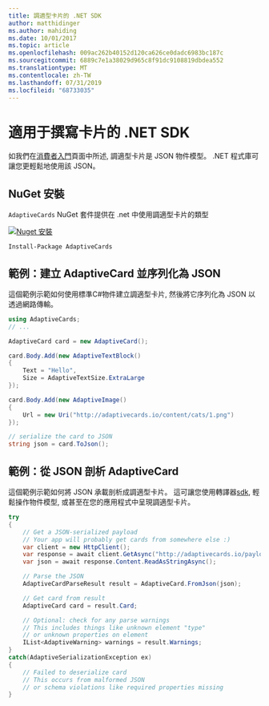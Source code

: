```yaml
---
title: 調適型卡片的 .NET SDK
author: matthidinger
ms.author: mahiding
ms.date: 10/01/2017
ms.topic: article
ms.openlocfilehash: 009ac262b40152d120ca626ce0dadc6983bc187c
ms.sourcegitcommit: 6889c7e1a38029d965c8f91dc9108819dbdea552
ms.translationtype: MT
ms.contentlocale: zh-TW
ms.lasthandoff: 07/31/2019
ms.locfileid: "68733035"
---
```

# <a name="net-sdk-for-authoring-cards"></a>適用于撰寫卡片的 .NET SDK

如我們在[消費者入門](../../authoring-cards/getting-started.md)頁面中所述, 調適型卡片是 JSON 物件模型。 .NET 程式庫可讓您更輕鬆地使用該 JSON。


## <a name="nuget-install"></a>NuGet 安裝
`AdaptiveCards` NuGet 套件提供在 .net 中使用調適型卡片的類型

[![Nuget 安裝](https://img.shields.io/nuget/vpre/AdaptiveCards.svg)](https://www.nuget.org/packages/AdaptiveCards)

```console
Install-Package AdaptiveCards
```

## <a name="example-create-an-adaptivecard-and-serialize-to-json"></a>範例：建立 AdaptiveCard 並序列化為 JSON

這個範例示範如何使用標準C#物件建立調適型卡片, 然後將它序列化為 JSON 以透過網路傳輸。

```csharp
using AdaptiveCards;
// ...

AdaptiveCard card = new AdaptiveCard();

card.Body.Add(new AdaptiveTextBlock() 
{
    Text = "Hello",
    Size = AdaptiveTextSize.ExtraLarge
});

card.Body.Add(new AdaptiveImage() 
{
    Url = new Uri("http://adaptivecards.io/content/cats/1.png")
});

// serialize the card to JSON
string json = card.ToJson();
```

## <a name="example-parse-an-adaptivecard-from-json"></a>範例：從 JSON 剖析 AdaptiveCard

這個範例示範如何將 JSON 承載剖析成調適型卡片。 這可讓您使用轉譯器[sdk](../../rendering-cards/getting-started.md), 輕鬆操作物件模型, 或甚至在您的應用程式中呈現調適型卡片。

```csharp
try
{
    // Get a JSON-serialized payload
    // Your app will probably get cards from somewhere else :)
    var client = new HttpClient();
    var response = await client.GetAsync("http://adaptivecards.io/payloads/ActivityUpdate.json");
    var json = await response.Content.ReadAsStringAsync();

    // Parse the JSON 
    AdaptiveCardParseResult result = AdaptiveCard.FromJson(json);

    // Get card from result
    AdaptiveCard card = result.Card;

    // Optional: check for any parse warnings
    // This includes things like unknown element "type"
    // or unknown properties on element
    IList<AdaptiveWarning> warnings = result.Warnings;
}
catch(AdaptiveSerializationException ex)
{
    // Failed to deserialize card 
    // This occurs from malformed JSON
    // or schema violations like required properties missing 
}
```
